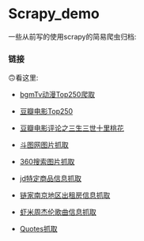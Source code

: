 # Scrapy_demo

一些从前写的使用scrapy的简易爬虫归档:

### 链接

🙃看这里:

- [bgmTv动漫Top250爬取](./bgmTv)

- [豆瓣电影Top250](./douban250)

- [豆瓣电影评论之三生三世十里桃花](./doubancomment)

- [斗图网图片抓取](./doutu)

- [360搜索图片抓取](./ImageCrawler360)

- [jd特定商品信息抓取](./jd)

- [链家南京地区出租房信息抓取](./lianjia)

- [虾米周杰伦歌曲信息抓取](./music)

- [Quotes抓取](./quotes)





